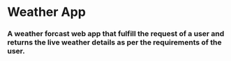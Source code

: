 # Weather App
<h3>A weather forcast web app that fulfill the request of a user and returns the live weather details as per the requirements of the user.<h3\>
